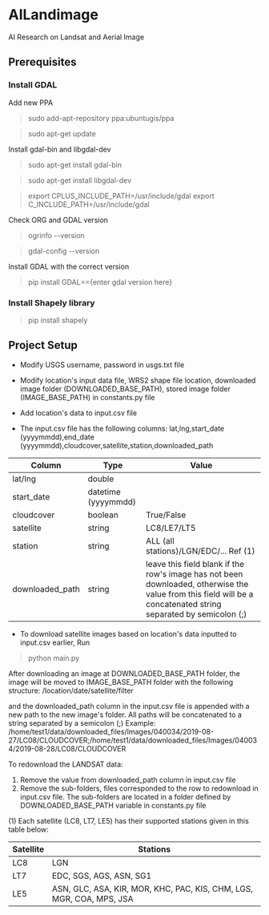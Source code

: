 # AILandimage
AI Research on Landsat and Aerial Image

## Prerequisites
###  Install GDAL
Add new PPA
> sudo add-apt-repository ppa:ubuntugis/ppa

> sudo apt-get update

Install gdal-bin and libgdal-dev
> sudo apt-get install gdal-bin

> sudo apt-get install libgdal-dev

> export CPLUS_INCLUDE_PATH=/usr/include/gdal
> export C_INCLUDE_PATH=/usr/include/gdal

Check ORG and GDAL version
> ogrinfo --version

> gdal-config --version

Install GDAL with the correct version
> pip install GDAL=={enter gdal version here}

### Install Shapely library

> pip install shapely

## Project Setup

- Modify USGS username, password in usgs.txt file

- Modify location's input data file, WRS2 shape file location, downloaded image folder (DOWNLOADED_BASE_PATH), stored image folder (IMAGE_BASE_PATH) in constants.py file

- Add location's data to input.csv file

- The input.csv file has the following columns:
lat,lng,start_date (yyyymmdd),end_date (yyyymmdd),cloudcover,satellite,station,downloaded_path

| Column     | Type                | Value                                    |
| ------     | ----                | -----                                    |
| lat/lng    | double              |                                          |
| start_date | datetime (yyyymmdd) |                                          |
| cloudcover | boolean             | True/False                               |
| satellite  | string              | LC8/LE7/LT5                              |
| station    | string              | ALL (all stations)/LGN/EDC/... Ref (1)   |
| downloaded_path | string         | leave this field blank if the row's image has not been downloaded, otherwise the value from this field will be a concatenated string separated by semicolon (;) |

- To download satellite images based on location's data inputted to input.csv earlier, Run
> python main.py

After downloading an image at DOWNLOADED_BASE_PATH folder, the image will be moved to IMAGE_BASE_PATH folder with the following structure:
/location/date/satellite/filter

and the downloaded_path column in the input.csv file is appended with a new path to the new image's folder. All paths will be concatenated to a string separated by a semicolon (;)
Example: /home/test1/data/downloaded_files/Images/040034/2019-08-27/LC08/CLOUDCOVER;/home/test1/data/downloaded_files/Images/040034/2019-08-28/LC08/CLOUDCOVER

To redownload the LANDSAT data:
1. Remove the value from downloaded_path column in input.csv file
2. Remove the sub-folders, files corresponded to the row to redownload in input.csv file. The sub-folders are located in a folder defined by DOWNLOADED_BASE_PATH variable in constants.py file

(1) Each satellite (LC8, LT7, LE5) has their supported stations given in this table below:

| Satellite     | Stations                                                             |
| ----------    | --------------------                                                 |
| LC8           | LGN                                                                  |
| LT7           | EDC, SGS, AGS, ASN, SG1                                              |
| LE5           | ASN, GLC, ASA, KIR, MOR, KHC, PAC, KIS, CHM, LGS, MGR, COA, MPS, JSA |